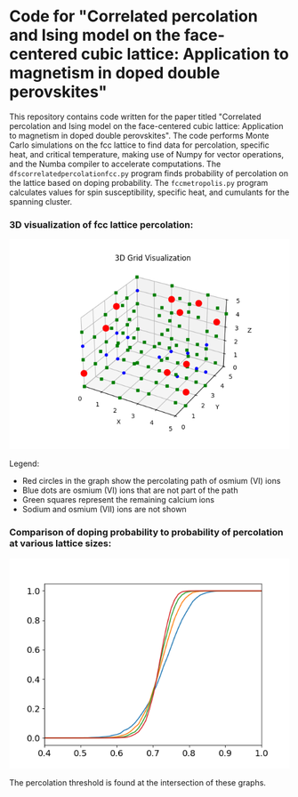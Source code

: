 # Code for "Correlated percolation and Ising model on the face-centered cubic lattice: Application to magnetism in doped double perovskites"

This repository contains code written for the paper titled "Correlated percolation and Ising model on the face-centered cubic lattice: Application to magnetism in doped double perovskites". The code performs Monte Carlo simulations on the fcc lattice to find data for percolation, specific heat, and critical temperature, making use of Numpy for vector operations, and the Numba compiler to accelerate computations. The `dfscorrelatedpercolationfcc.py` program finds probability of percolation on the lattice based on doping probability. The `fccmetropolis.py` program calculates values for spin susceptibility, specific heat, and cumulants for the spanning cluster.

### 3D visualization of fcc lattice percolation:
![fccvisualization](https://github.com/Tanmay337442/percolationmagnet/blob/main/fccvisualization.png?raw=true)

Legend:
- Red circles in the graph show the percolating path of osmium (VI) ions
- Blue dots are osmium (VI) ions that are not part of the path
- Green squares represent the remaining calcium ions
- Sodium and osmium (VII) ions are not shown

### Comparison of doping probability to probability of percolation at various lattice sizes:
![percolation](https://github.com/Tanmay337442/percolationmagnet/blob/main/percolation.png?raw=true)

The percolation threshold is found at the intersection of these graphs.
